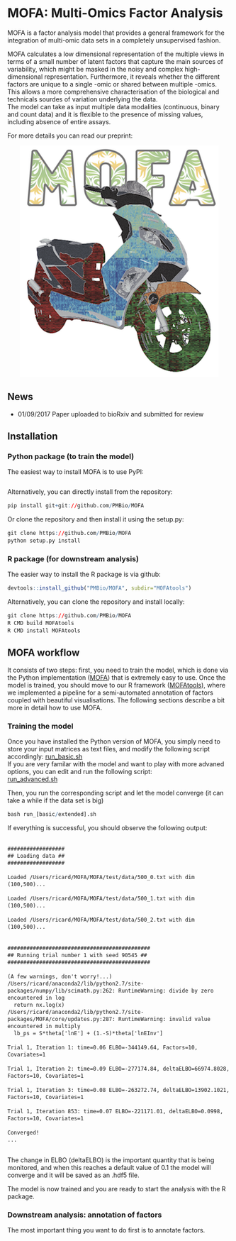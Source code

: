 # MOFA: Multi-Omics Factor Analysis

MOFA is a factor analysis model that provides a general framework for the integration of multi-omic data sets in a completely unsupervised fashion.

MOFA calculates a low dimensional representation of the multiple views in terms of a small number of latent factors that capture the main sources of variability, which might be masked in the noisy and complex high-dimensional representation. Furthermore, it reveals whether the different factors are unique to a single -omic or shared between multiple -omics. This allows a more comprehensive characterisation of the biological and technicals sourdes of variation underlying the data.  
The model can take as input multiple data modalities (continuous, binary and count data) and it is flexible to the presence of missing values, including absence of entire assays.

For more details you can read our preprint:
<p align="center"> 
<img src="logo.png">
</p>

## News
- 01/09/2017 Paper uploaded to bioRxiv and submitted for review

## Installation

### Python package (to train the model)
The easiest way to install MOFA is to use PyPI:
```r
```
Alternatively, you can directly install from the repository:
```r
pip install git+git://github.com/PMBio/MOFA
```

Or clone the repository and then install it using the setup.py:
```r
git clone https://github.com/PMBio/MOFA
python setup.py install
```

### R package (for downstream analysis)
The easier way to install the R package is via github:
```r
devtools::install_github("PMBio/MOFA", subdir="MOFAtools")
```

Alternatively, you can clone the repository and install locally:
```r
git clone https://github.com/PMBio/MOFA
R CMD build MOFAtools
R CMD install MOFAtools
```

## MOFA workflow

It consists of two steps: first, you need to train the model, which is done via the Python implementation ([MOFA](MOFA)) that is extremely easy to use. Once the model is trained, you should move to our R framework ([MOFAtools](MOFAtools)), where we implemented a pipeline for a semi-automated annotation of factors coupled with beautiful visualisations. The following sections describe a bit more in detail how to use MOFA.

### Training the model
Once you have installed the Python version of MOFA, you simply need to store your input matrices as text files, and modify the following script accordingly:
[run_basic.sh](MOFA/run/run_basic.sh)  
If you are very familar with the model and want to play with more advaned options, you can edit and run the following script:  
[run_advanced.sh](MOFA/run/run_advanced.sh)

Then, you run the corresponding script and let the model converge (it can take a while if the data set is big)
```r
bash run_[basic/extended].sh
```
If everything is successful, you should observe the following output:
```

##################
## Loading data ##
##################

Loaded /Users/ricard/MOFA/MOFA/test/data/500_0.txt with dim (100,500)...

Loaded /Users/ricard/MOFA/MOFA/test/data/500_1.txt with dim (100,500)...

Loaded /Users/ricard/MOFA/MOFA/test/data/500_2.txt with dim (100,500)...


#############################################
## Running trial number 1 with seed 90545 ##
#############################################

(A few warnings, don't worry!...)
/Users/ricard/anaconda2/lib/python2.7/site-packages/numpy/lib/scimath.py:262: RuntimeWarning: divide by zero encountered in log
  return nx.log(x)
/Users/ricard/anaconda2/lib/python2.7/site-packages/MOFA/core/updates.py:287: RuntimeWarning: invalid value encountered in multiply
  lb_ps = S*theta['lnE'] + (1.-S)*theta['lnEInv']

Trial 1, Iteration 1: time=0.06 ELBO=-344149.64, Factors=10, Covariates=1

Trial 1, Iteration 2: time=0.09 ELBO=-277174.84, deltaELBO=66974.8028, Factors=10, Covariates=1

Trial 1, Iteration 3: time=0.08 ELBO=-263272.74, deltaELBO=13902.1021, Factors=10, Covariates=1

Trial 1, Iteration 853: time=0.07 ELBO=-221171.01, deltaELBO=0.0998, Factors=10, Covariates=1

Converged!
...


```

The change in ELBO (deltaELBO) is the important quantity that is being monitored, and when this reaches a default value of 0.1 the model will converge and it will be saved as an .hdf5 file.

The model is now trained and you are ready to start the analysis with the R package.

### Downstream analysis: annotation of factors
The most important thing you want to do first is to annotate factors.


